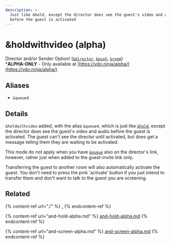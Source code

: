 ```yaml
---
description: >-
  Just like &hold, except the director does see the guest's video and audio
  before the guest is activated
---
```


# \&holdwithvideo (alpha)

Director and/or Sender Option! ([`&director`](../../../viewers-settings/director.md), [`&push`](../../../source-settings/push.md), [`&room`](../../../general-settings/room.md))\
\***ALPHA-ONLY** - Only available at [https://vdo.ninja/alpha/](https://vdo.ninja/alpha/)

## Aliases

* `&queue4`

## Details

`&holdwithvideo` added, with the alias `&queue4`, which is just like [`&hold`](and-hold-alpha.md), except the director does see the guest's video and audio before the guest is activated. The guest can't see the director until activated, but does get a message telling them they are waiting to be activated.

This mode do not apply when you have [`&queue`](./) also on the director's link, however, rather just when added to the guest-invite link only.

Transferring the guest to another room will also automatically activate the guest. You don't need to press the pink 'activate' button if you just intend to transfer them and don't want to talk to the guest you are screening.

## Related

{% content-ref url="./" %}
[.](./)
{% endcontent-ref %}

{% content-ref url="and-hold-alpha.md" %}
[and-hold-alpha.md](and-hold-alpha.md)
{% endcontent-ref %}

{% content-ref url="and-screen-alpha.md" %}
[and-screen-alpha.md](and-screen-alpha.md)
{% endcontent-ref %}
